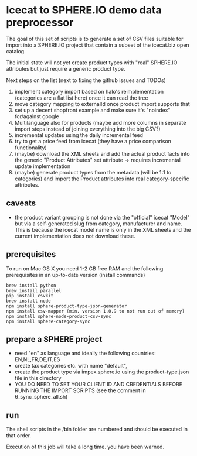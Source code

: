 # Icecat to SPHERE.IO demo data preprocessor

The goal of this set of scripts is to generate a set of CSV files suitable for import into a SPHERE.IO project that contain a subset of the icecat.biz open catalog. 

The initial state will not yet create product types with "real" SPHERE.IO attributes but just require a generic product type. 

Next steps on the list (next to fixing the github issues and TODOs)

 1. implement category import based on halo's reimplementation (categories are a flat list here) once it can read the tree
 1. move category mapping to externalId once product import supports that
 1. set up a decent shopfront example  and make sure it's "noindex" for/against google
 1. Multilanguage also for products (maybe add more columns in separate import steps instead of joining everything into the big CSV?)
 1. incremental updates using the daily incremental feed
 1. try to get a price feed from icecat (they have a price comparison functionality)
 1. (maybe) download the XML sheets and add the actual product facts into the generic "Product Attributes" set attribute -> requires incremental update implementation
 1. (maybe) generate product types from the metadata (will be 1:1 to categories) and import the Product attributes into real category-specific attributes. 

## caveats

 * the product variant grouping is not done via the "official" icecat 
"Model" but via a self-generated slug from category, manufacturer and name.  This is because the icecat model name is only in the XML sheets and the current implementation does not download these. 
     
## prerequisites

To run on Mac OS X you need 1-2 GB free RAM and the following prerequisites in an up-to-date version (install commands)

```
brew install python
brew install parallel
pip install csvkit
brew install node
npm install sphere-product-type-json-generator
npm install csv-mapper (min. version 1.0.9 to not run out of memory)
npm install sphere-node-product-csv-sync
npm install sphere-category-sync
```

## prepare a SPHERE project

 * need "en" as language and ideally the following countries: EN,NL,FR,DE,IT,ES
 * create tax categories etc. with name "default", 
 * create the product type via impex.sphere.io using the product-type.json file in this directory
 * YOU DO NEED TO SET YOUR CLIENT ID AND CREDENTIALS BEFORE RUNNING THE IMPORT SCRIPTS (see the comment in 6_sync_sphere_all.sh)

## run

The shell scripts in the /bin folder are numbered and should be executed in that order. 

Execution of this job will take a long time. you have been warned. 
